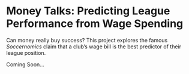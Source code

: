 # Money Talks: Predicting League Performance from Wage Spending

Can money really buy success? 
This project explores the famous *Soccernomics* claim that a club’s wage bill is the best predictor of their league position.


Coming Soon...
